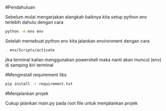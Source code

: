 #Pendahuluan

Sebelum mulai mengerjakan alangkah baiknya kita setup python env terlebih dahulu dengan cara

```bash
python -m env env
```

Setelah memebuat python env kita jalankan environment dengan cara

```bash
. env/Scripts/activate
```

jika terminal kalian menggunakan powershell maka nanti akan muncul (env) di samping kiri terminal

#Menginstall requirement libs
```bash
pip install -r requirement.txt
```

#Menjalankan projek

Cukup jalankan main.py pada root file untuk menjalankan projek